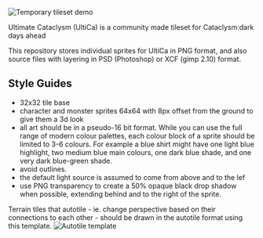![Temporary tileset demo](https://cdn.discordapp.com/attachments/365907426270117888/552185179511324692/stairs_and_more.png)

Ultimate Cataclysm (UltiCa) is a community made tileset for Cataclysm:dark days ahead

This repository stores individual sprites for UltiCa in PNG format, and also source files with layering in PSD (Photoshop) or XCF (gimp 2.10) format.

## Style Guides
- 32x32 tile base
- character and monster sprites 64x64 with 8px offset from the ground to give them a 3d look
- all art should be in a pseudo-16 bit format. While you can use the full range of modern colour palettes, each colour block of a sprite should be limited to 3-6 colours. For example a blue shirt might have one light blue highlight, two medium blue main colours, one dark blue shade, and one very dark blue-green shade.
- avoid outlines.
- the default light source is assumed to come from above and to the lef
- use PNG transparency to create a 50% opaque black drop shadow when possible, extending behind and to the right of the sprite.

Terrain tiles that autotile - ie. change perspective based on their connections to each other - should be drawn in the autotile format using this template.
![Autotile template](https://github.com/I-am-Erk/CDDA-Tilesets/blob/master/template_autotile.png)